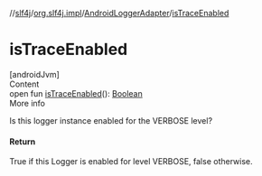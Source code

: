 //[slf4j](../../index.md)/[org.slf4j.impl](../index.md)/[AndroidLoggerAdapter](index.md)/[isTraceEnabled](is-trace-enabled.md)



# isTraceEnabled  
[androidJvm]  
Content  
open fun [isTraceEnabled](is-trace-enabled.md)(): [Boolean](https://kotlinlang.org/api/latest/jvm/stdlib/kotlin/-boolean/index.html)  
More info  


Is this logger instance enabled for the VERBOSE level?



#### Return  


True if this Logger is enabled for level VERBOSE, false otherwise.

  



